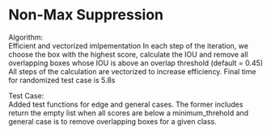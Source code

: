 # Non-Max Suppression

Algorithm:\
	Efficient and vectorized imlpementation
	In each step of the iteration, we choose the box with the highest score, calculate the IOU and remove all overlapping boxes whose IOU is above an overlap threshold (default = 0.45)
	All steps of the calculation are vectorized to increase efficiency. Final time for randomized test case is 5.8s

Test Case:\
	Added test functions for edge and general cases. The former includes return the empty list when all scores are below a minimum_threhold and general case is to remove overlapping boxes for a given class.
